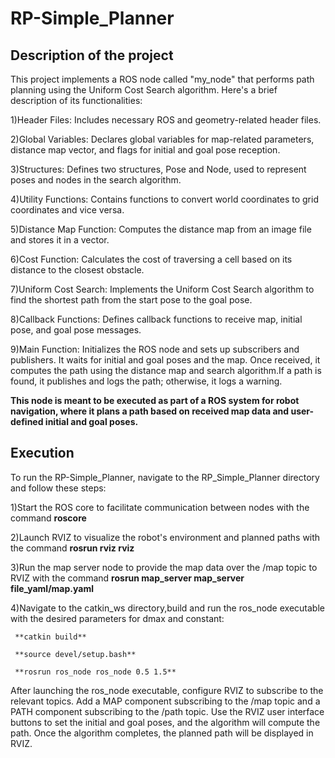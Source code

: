 # RP-Simple_Planner   

## Description of the project
This project implements a ROS node called "my_node" that performs path planning using the Uniform Cost Search algorithm. Here's a brief description of its functionalities:

  1)Header Files: Includes necessary ROS and geometry-related header files.
  
  2)Global Variables: Declares global variables for map-related parameters, distance map vector, and flags for initial and goal pose reception.
  
  3)Structures: Defines two structures, Pose and Node, used to represent poses and nodes in the search algorithm.
  
  4)Utility Functions: Contains functions to convert world coordinates to grid coordinates and vice versa.
  
  5)Distance Map Function: Computes the distance map from an image file and stores it in a vector.
  
  6)Cost Function: Calculates the cost of traversing a cell based on its distance to the closest obstacle.
  
  7)Uniform Cost Search: Implements the Uniform Cost Search algorithm to find the shortest path from the start pose to the goal pose.
  
  8)Callback Functions: Defines callback functions to receive map, initial pose, and goal pose messages.
  
  9)Main Function: Initializes the ROS node and sets up subscribers and publishers. It waits for initial and goal poses and the map. Once received, it computes the path using the distance map and search       algorithm.If a path is found, it publishes and logs the path; otherwise, it logs a warning.
  
**This node is meant to be executed as part of a ROS system for robot navigation, where it plans a path based on received map data and user-defined initial and goal poses.**


##  Execution
To run the RP-Simple_Planner, navigate to the RP_Simple_Planner directory and follow these steps:

1)Start the ROS core to facilitate communication between nodes with the command **roscore**

2)Launch RVIZ to visualize the robot's environment and planned paths with the command **rosrun rviz rviz**

3)Run the map server node to provide the map data over the /map topic to RVIZ with the command  **rosrun map_server map_server file_yaml/map.yaml**

4)Navigate to the catkin_ws directory,build and run the ros_node executable with the desired parameters for dmax and constant:

     **catkin build**
     
     **source devel/setup.bash**
     
     **rosrun ros_node ros_node 0.5 1.5**
     
After launching the ros_node executable, configure RVIZ to subscribe to the relevant topics. Add a MAP component subscribing to the /map topic and a PATH component subscribing to the /path topic. Use the RVIZ user interface buttons to set the initial and goal poses, and the algorithm will compute the path. Once the algorithm completes, the planned path will be displayed in RVIZ.
